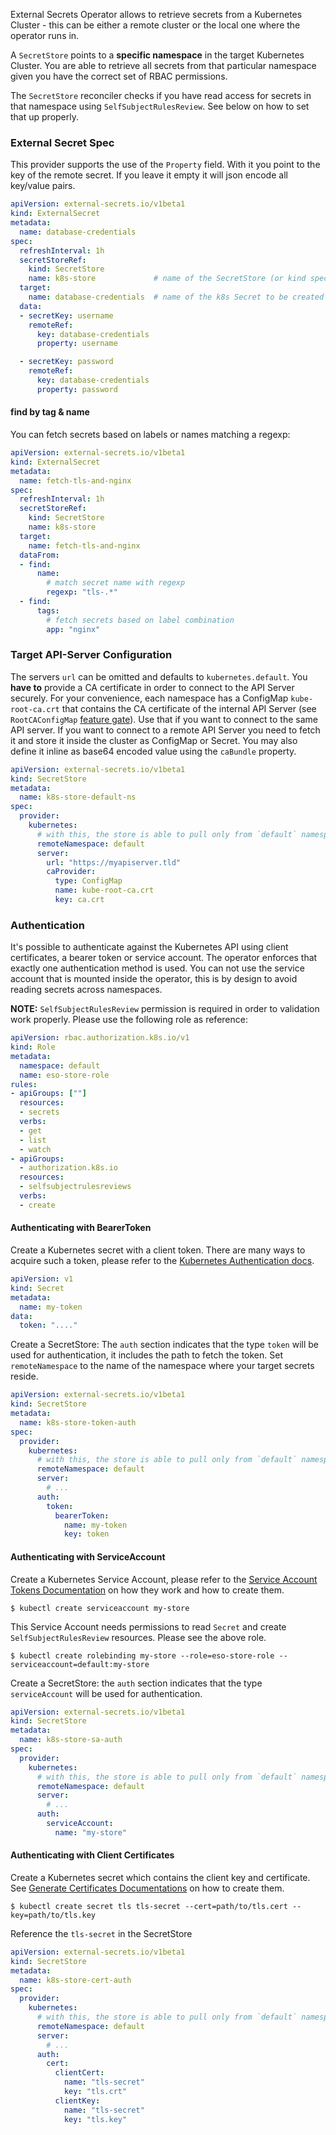 External Secrets Operator allows to retrieve secrets from a Kubernetes Cluster - this can be either a remote cluster or the local one where the operator runs in.

A `SecretStore` points to a **specific namespace** in the target Kubernetes Cluster. You are able to retrieve all secrets from that particular namespace given you have the correct set of RBAC permissions.

The `SecretStore` reconciler checks if you have read access for secrets in that namespace using `SelfSubjectRulesReview`. See below on how to set that up properly.

### External Secret Spec

This provider supports the use of the `Property` field. With it you point to the key of the remote secret. If you leave it empty it will json encode all key/value pairs.

```yaml
apiVersion: external-secrets.io/v1beta1
kind: ExternalSecret
metadata:
  name: database-credentials
spec:
  refreshInterval: 1h
  secretStoreRef:
    kind: SecretStore
    name: k8s-store             # name of the SecretStore (or kind specified)
  target:
    name: database-credentials  # name of the k8s Secret to be created
  data:
  - secretKey: username
    remoteRef:
      key: database-credentials
      property: username

  - secretKey: password
    remoteRef:
      key: database-credentials
      property: password
```

#### find by tag & name

You can fetch secrets based on labels or names matching a regexp:

```yaml
apiVersion: external-secrets.io/v1beta1
kind: ExternalSecret
metadata:
  name: fetch-tls-and-nginx
spec:
  refreshInterval: 1h
  secretStoreRef:
    kind: SecretStore
    name: k8s-store
  target:
    name: fetch-tls-and-nginx
  dataFrom:
  - find:
      name:
        # match secret name with regexp
        regexp: "tls-.*"
  - find:
      tags:
        # fetch secrets based on label combination
        app: "nginx"
```

### Target API-Server Configuration

The servers `url` can be omitted and defaults to `kubernetes.default`. You **have to** provide a CA certificate in order to connect to the API Server securely.
For your convenience, each namespace has a ConfigMap `kube-root-ca.crt` that contains the CA certificate of the internal API Server (see `RootCAConfigMap` [feature gate](https://kubernetes.io/docs/reference/command-line-tools-reference/feature-gates/)).
Use that if you want to connect to the same API server.
If you want to connect to a remote API Server you need to fetch it and store it inside the cluster as ConfigMap or Secret.
You may also define it inline as base64 encoded value using the `caBundle` property.

```yaml
apiVersion: external-secrets.io/v1beta1
kind: SecretStore
metadata:
  name: k8s-store-default-ns
spec:
  provider:
    kubernetes:
      # with this, the store is able to pull only from `default` namespace
      remoteNamespace: default
      server:
        url: "https://myapiserver.tld"
        caProvider:
          type: ConfigMap
          name: kube-root-ca.crt
          key: ca.crt
```

### Authentication

It's possible to authenticate against the Kubernetes API using client certificates, a bearer token or service account. The operator enforces that exactly one authentication method is used. You can not use the service account that is mounted inside the operator, this is by design to avoid reading secrets across namespaces.

**NOTE:** `SelfSubjectRulesReview` permission is required in order to validation work properly. Please use the following role as reference:

```yaml
apiVersion: rbac.authorization.k8s.io/v1
kind: Role
metadata:
  namespace: default
  name: eso-store-role
rules:
- apiGroups: [""]
  resources:
  - secrets
  verbs:
  - get
  - list
  - watch
- apiGroups:
  - authorization.k8s.io
  resources:
  - selfsubjectrulesreviews
  verbs:
  - create
```

#### Authenticating with BearerToken

Create a Kubernetes secret with a client token. There are many ways to acquire such a token, please refer to the [Kubernetes Authentication docs](https://kubernetes.io/docs/reference/access-authn-authz/authentication/#authentication-strategies).

```yaml
apiVersion: v1
kind: Secret
metadata:
  name: my-token
data:
  token: "...."
```

Create a SecretStore: The `auth` section indicates that the type `token` will be used for authentication, it includes the path to fetch the token. Set `remoteNamespace` to the name of the namespace where your target secrets reside.

```yaml
apiVersion: external-secrets.io/v1beta1
kind: SecretStore
metadata:
  name: k8s-store-token-auth
spec:
  provider:
    kubernetes:
      # with this, the store is able to pull only from `default` namespace
      remoteNamespace: default
      server:
        # ...
      auth:
        token:
          bearerToken:
            name: my-token
            key: token
```

#### Authenticating with ServiceAccount

Create a Kubernetes Service Account, please refer to the [Service Account Tokens Documentation](https://kubernetes.io/docs/reference/access-authn-authz/authentication/#service-account-tokens) on how they work and how to create them.

```
$ kubectl create serviceaccount my-store
```

This Service Account needs permissions to read `Secret` and create `SelfSubjectRulesReview` resources. Please see the above role.

```
$ kubectl create rolebinding my-store --role=eso-store-role --serviceaccount=default:my-store
```

Create a SecretStore: the `auth` section indicates that the type `serviceAccount` will be used for authentication.

```yaml
apiVersion: external-secrets.io/v1beta1
kind: SecretStore
metadata:
  name: k8s-store-sa-auth
spec:
  provider:
    kubernetes:
      # with this, the store is able to pull only from `default` namespace
      remoteNamespace: default
      server:
        # ...
      auth:
        serviceAccount:
          name: "my-store"
```

#### Authenticating with Client Certificates

Create a Kubernetes secret which contains the client key and certificate. See [Generate Certificates Documentations](https://kubernetes.io/docs/tasks/administer-cluster/certificates/) on how to create them.

```
$ kubectl create secret tls tls-secret --cert=path/to/tls.cert --key=path/to/tls.key
```

Reference the `tls-secret` in the SecretStore

```yaml
apiVersion: external-secrets.io/v1beta1
kind: SecretStore
metadata:
  name: k8s-store-cert-auth
spec:
  provider:
    kubernetes:
      # with this, the store is able to pull only from `default` namespace
      remoteNamespace: default
      server:
        # ...
      auth:
        cert:
          clientCert:
            name: "tls-secret"
            key: "tls.crt"
          clientKey:
            name: "tls-secret"
            key: "tls.key"
```
